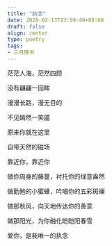 ```yaml
---
title: "执念"
date: 2020-02-13T23:59:49+08:00
draft: false
align: center
type: poetry
tags:
- 三月情书
---
```


茫茫人海，茫然四顾

没有翩翩一回眸

漫漫长路，漫无目的

不见嫣然一笑靥

原来你就在这里

自带天然的磁场

靠近你，靠近你

做你周身的藤蔓，衬托你的绿意盎然

做勤勉的小蜜蜂，吟唱你的五彩斑斓

做那秋风，向天地传达你的善意

做那阳光，为你融化皑皑阳春雪

爱你，是我唯一的执念